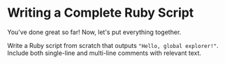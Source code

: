 # Writing a Complete Ruby Script

You've done great so far! Now, let's put everything together.

Write a Ruby script from scratch that outputs `"Hello, global explorer!"`. Include both single-line and multi-line comments with relevant text.